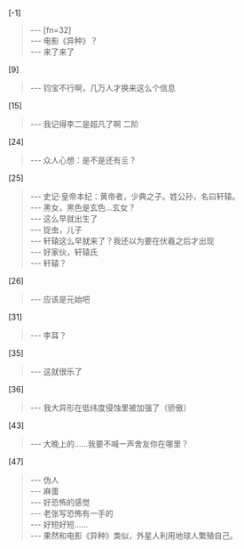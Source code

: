 
[-1] 
>--- [fn=32]<br>
>--- 电影《异种》？<br>
>--- 来了来了<br>

[9] 
>--- 钧宝不行啊，几万人才换来这么个信息<br>

[15] 
>--- 我记得李二是超凡了啊 二阶<br>

[24] 
>--- 众人心想：是不是还有亖？<br>

[25] 
>--- 史记·皇帝本纪：黄帝者，少典之子。姓公孙，名曰轩辕。<br>
>--- 黑女，黑色是玄色…玄女？<br>
>--- 这么早就出生了<br>
>--- 捉虫，儿子<br>
>--- 轩辕这么早就来了？我还以为要在伏羲之后才出现<br>
>--- 好家伙，轩辕氏<br>
>--- 轩辕？<br>

[26] 
>--- 应该是元始吧<br>

[31] 
>--- 李耳？<br>

[35] 
>--- 这就很乐了<br>

[36] 
>--- 我大异形在低纬度侵蚀里被加强了（骄傲）<br>

[43] 
>--- 大晚上的……我要不喊一声舍友你在哪里？<br>

[47] 
>--- 伪人<br>
>--- 麻蛋<br>
>--- 好恐怖的感觉<br>
>--- 老张写恐怖有一手的<br>
>--- 好短好短……<br>
>--- 果然和电影《异种》类似，外星人利用地球人繁殖自己。<br>

